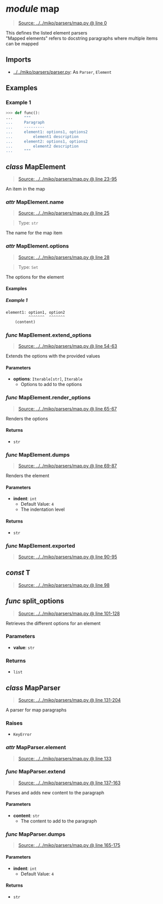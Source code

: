 # *module* **map**

> [Source: ../../miko/parsers/map.py @ line 0](../../miko/parsers/map.py#L0)

This defines the listed element parsers  
"Mapped elements" refers to docstring paragraphs where multiple items can be mapped

## Imports

- [../../miko/parsers/parser.py](../../miko/parsers/parser.py): As `Parser`, `Element`

## Examples

### Example 1

```python
>>> def func():
...     """
...     Paragraph
...     ---------
...     element1: options1, options2
...         element1 description
...     element2: options1, options2
...         element2 description
...     """
```

## *class* **MapElement**

> [Source: ../../miko/parsers/map.py @ line 23-95](../../miko/parsers/map.py#L23-L95)

An item in the map

### *attr* MapElement.**name**

> [Source: ../../miko/parsers/map.py @ line 25](../../miko/parsers/map.py#L25)

> Type: `str`

The name for the map item

### *attr* MapElement.**options**

> [Source: ../../miko/parsers/map.py @ line 28](../../miko/parsers/map.py#L28)

> Type: `Set`

The options for the element

#### Examples

##### Example 1

```python
element1: option1, option2
          ^^^^^^^  ^^^^^^^
    (content)
```

### *func* MapElement.**extend_options**

> [Source: ../../miko/parsers/map.py @ line 54-63](../../miko/parsers/map.py#L54-L63)

Extends the options with the provided values

#### Parameters

- **options**: `Iterable[str]`, `Iterable`
  - Options to add to the options


### *func* MapElement.**render_options**

> [Source: ../../miko/parsers/map.py @ line 65-67](../../miko/parsers/map.py#L65-L67)

Renders the options

#### Returns

- `str`

### *func* MapElement.**dumps**

> [Source: ../../miko/parsers/map.py @ line 69-87](../../miko/parsers/map.py#L69-L87)

Renders the element

#### Parameters

- **indent**: `int`
  - Default Value: `4`
  - The indentation level


#### Returns

- `str`

### *func* MapElement.**exported**

> [Source: ../../miko/parsers/map.py @ line 90-95](../../miko/parsers/map.py#L90-L95)

## *const* **T**

> [Source: ../../miko/parsers/map.py @ line 98](../../miko/parsers/map.py#L98)

## *func* **split_options**

> [Source: ../../miko/parsers/map.py @ line 101-128](../../miko/parsers/map.py#L101-L128)

Retrieves the different options for an element

### Parameters

- **value**: `str`


### Returns

- `list`

## *class* **MapParser**

> [Source: ../../miko/parsers/map.py @ line 131-204](../../miko/parsers/map.py#L131-L204)

A parser for map paragraphs

### Raises

- `KeyError`

### *attr* MapParser.**element**

> [Source: ../../miko/parsers/map.py @ line 133](../../miko/parsers/map.py#L133)

### *func* MapParser.**extend**

> [Source: ../../miko/parsers/map.py @ line 137-163](../../miko/parsers/map.py#L137-L163)

Parses and adds new content to the paragraph

#### Parameters

- **content**: `str`
  - The content to add to the paragraph


### *func* MapParser.**dumps**

> [Source: ../../miko/parsers/map.py @ line 165-175](../../miko/parsers/map.py#L165-L175)

#### Parameters

- **indent**: `int`
  - Default Value: `4`


#### Returns

- `str`
